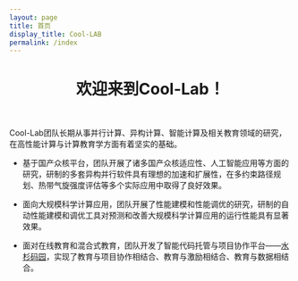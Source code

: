 ```yaml
---
layout: page
title: 首页
display_title: Cool-LAB
permalink: /index
---
```


<center><h1>欢迎来到Cool-Lab！</h1></center>

</br>

Cool-Lab团队长期从事并行计算、异构计算、智能计算及相关教育领域的研究，在高性能计算与计算教育学方面有着坚实的基础。

- 基于国产众核平台，团队开展了诸多国产众核适应性、人工智能应用等方面的研究，研制的多套异构并行软件具有理想的加速和扩展性，在多约束路径规划、热带气旋强度评估等多个实际应用中取得了良好效果。

- 面向大规模科学计算应用，团队开展了性能建模和性能调优的研究，研制的自动性能建模和调优工具对预测和改善大规模科学计算应用的运行性能具有显著效果。

- 面对在线教育和混合式教育，团队开发了智能代码托管与项目协作平台——<a href="http://gitea.shuishan.net.cn" target="_blank">水杉码园</a>，实现了教育与项目协作相结合、教育与激励相结合、教育与数据相结合。



